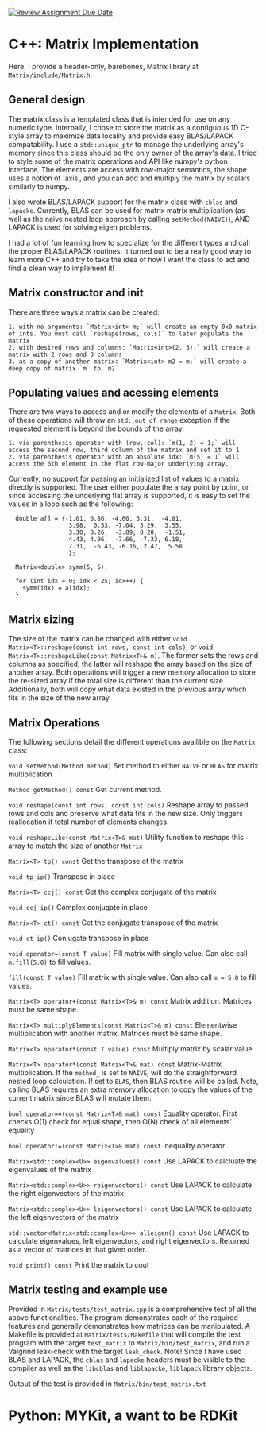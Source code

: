 [![Review Assignment Due Date](https://classroom.github.com/assets/deadline-readme-button-24ddc0f5d75046c5622901739e7c5dd533143b0c8e959d652212380cedb1ea36.svg)](https://classroom.github.com/a/ZQvpIPgx)

# C++: Matrix Implementation

Here, I provide a header-only, barebones, Matrix library at `Matrix/include/Matrix.h`.

## General design

The matrix class is a templated class that is intended for use on any numeric type. Internally, I chose to store the matrix as a contiguous 1D C-style array to maximize data locality and provide easy BLAS/LAPACK compatability. I use a `std::unique_ptr` to manage the underlying array's memory since this class should be the only owner of the array's data. I tried to style some of the matrix operations and API like numpy's python interface. The elements are access with row-major semantics, the shape uses a notion of 'axis', and you can add and multiply the matrix by scalars similarly to numpy. 

I also wrote BLAS/LAPACK support for the matrix class with `cblas` and `lapacke`. Currently, BLAS can be used for matrix matrix multiplication (as well as the naive nested loop approach by calling `setMethod(NAIVE)`), AND LAPACK is used for solving eigen problems. 

I had a lot of fun learning how to specialize for the different types and call the proper BLAS/LAPACK routines. It turned out to be a really good way to learn more C++ and try to take the idea of how I want the class to act and find a clean way to implement it!

## Matrix constructor and init

There are three ways a matrix can be created:

    1. with no arguments: `Matrix<int> m;` will create an empty 0x0 matrix of ints. You must call `reshape(rows, cols)` to later populate the matrix
    2. with desired rows and columns: `Matrix<int>(2, 3);` will create a matrix with 2 rows and 3 columns
    3. as a copy of another matrix: `Matrix<int> m2 = m;` will create a deep copy of matrix `m` to `m2`

## Populating values and acessing elements

There are two ways to access and or modify the elements of a `Matrix`. Both of these operations will throw an `std::out_of_range` exception if the requested element is beyond the bounds of the array.

    1. via parenthesis operator with (row, col): `m(1, 2) = 1;` will access the second row, third column of the matrix and set it to 1
    2. via parenthesis operator with an absolute idx: `m(5) = 1` will access the 6th element in the flat row-major underlying array.

Currently, no support for passing an initialized list of values to a matrix directly is supported. The user either populate the array point by point, or since accessing the underlying flat array is supported, it is easy to set the values in a loop such as the following:

```
  double a[] = {-1.01, 0.86, -4.60, 3.31,  -4.81, 
                 3.98,  0.53, -7.04, 5.29,  3.55,
                 3.30, 8.26,  -3.89, 8.20,  -1.51, 
                 4.43, 4.96,  -7.66, -7.33, 6.18, 
                 7.31,  -6.43, -6.16, 2.47,  5.58
                 };

  Matrix<double> symm(5, 5);

  for (int idx = 0; idx < 25; idx++) {
    symm(idx) = a[idx];
  }
```

## Matrix sizing

The size of the matrix can be changed with either `void Matrix<T>::reshape(const int rows, const int cols)`, or `void Matrix<T>::reshapeLike(const Matrix<T>& m)`. The former sets the rows and columns as specified, the latter will reshape the array based on the size of another array. Both operations will trigger a new memory allocation to store the re-sized array if the total size is different than the current size. Additionally, both will copy what data existed in the previous array which fits in the size of the new array.

## Matrix Operations

The following sections detail the different operations availible on the `Matrix` class:


`void setMethod(Method method)`
Set method to either `NAIVE` or `BLAS` for matrix multiplication

`Method getMethod() const`
Get current method.

`void reshape(const int rows, const int cols)`
Reshape array to passed rows and cols and preserve what data fits in the new size. Only triggers reallocation if total number of elements changes.

`void reshapeLike(const Matrix<T>& mat)`
Utility function to reshape this array to match the size of another `Matrix`

`Matrix<T> tp() const`
Get the transpose of the matrix

`void tp_ip()`
Transpose in place

`Matrix<T> ccj() const`
Get the complex conjugate of the matrix

`void ccj_ip()`
Complex conjugate in place

`Matrix<T> ct() const`
Get the conjugate transpose of the matrix

`void ct_ip()`
Conjugate transpose in place

`void operator=(const T value)`
Fill matrix with single value. Can also call `m.fill(5.0)` to fill values.

`fill(const T value)`
Fill matrix with single value. Can also call `m = 5.0` to fill values.

`Matrix<T> operator+(const Matrix<T>& m) const`
Matrix addition. Matrices must be same shape.

`Matrix<T> multiplyElements(const Matrix<T>& m) const`
Elementwise multiplication with another matrix. Matrices must be same shape.

`Matrix<T> operator*(const T value) const`
Multiply matrix by scalar value

`Matrix<T> operator*(const Matrix<T>& mat) const`
Matrix-Matrix multiplication. If the `method_` is set to `NAIVE`, will do the straightforward nested loop calculation. If set to `BLAS`, then BLAS routine will be called. Note, calling BLAS requires an extra memory allocation to copy the values of the current matrix since BLAS will mutate them.

`bool operator==(const Matrix<T>& mat) const`
Equality operator. First checks O(1) check for equal shape, then O(N) check of all elements' equality

`bool operator!=(const Matrix<T>& mat) const`
Inequality operator. 

`Matrix<std::complex<U>> eigenvalues() const`
Use LAPACK to calcluate the eigenvalues of the matrix

`Matrix<std::complex<U>> reigenvectors() const`
Use LAPACK to calculate the right eigenvectors of the matrix

`Matrix<std::complex<U>> leigenvectors() const`
Use LAPACK to calculate the left eigenvectors of the matrix

`std::vector<Matrix<std::complex<U>>> alleigen() const`
Use LAPACK to calculate eigenvalues, left eigenvectors, and right eigenvectors. Returned as a vector of matrices in that given order.

`void print() const`
Print the matrix to cout


## Matrix testing and example use

Provided in `Matrix/tests/test_matrix.cpp` is a comprehensive test of all the above functionalities. The program demonstrates each of the required features and generally demonstrates how matrices can be manipulated. A Makefile is provided at `Matrix/tests/Makefile` that will compile the test program with the target `test_matrix` to `Matrix/bin/test_matrix`, and run a Valgrind leak-check with the target `leak_check`. Note! Since I have used BLAS and LAPACK, the `cblas` and `lapacke` headers must be visible to the compiler as well as the `libcblas` and `liblapacke`, `liblapack` library objects.

Output of the test is provided in `Matrix/bin/test_matrix.txt`

# Python: MYKit, a want to be RDKit

